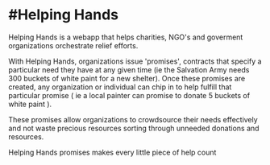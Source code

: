 #Helping Hands
==============================

Helping Hands is a webapp that helps charities, NGO's and goverment organizations orchestrate relief efforts.

With Helping Hands, organizations issue 'promises', contracts that specify a particular need they have at any given time (ie the Salvation Army needs 300 buckets of white paint for a new shelter). Once these promises are created, any organization or individual can chip in to help fulfill that particular promise ( ie a local painter can promise to donate 5 buckets of white paint ).

These promises allow organizations to crowdsource their needs effectively and not waste precious resources sorting through unneeded donations and resources.

Helping Hands promises makes every little piece of help count